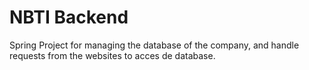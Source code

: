# NBTI Backend

Spring Project for managing the database of the company, and handle requests from the websites to acces de database.
